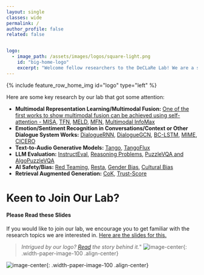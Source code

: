 ```yaml
---
layout: single
classes: wide
permalink: /
author_profile: false
related: false


logo:
  - image_path: /assets/images/logos/square-light.png
    id: "big-home-logo"
    excerpt: "Welcome fellow researchers to the DeCLaRe Lab! We are a small group of researchers working on challenging problems in AI. To know more about our work, please browse our catalog of [publications](/publications/)."
---
```


{% include feature_row_home_img id="logo" type="left" %}

Here are some key research by our lab that got some attention:
- **Multimodal Representation Learning/Multimodal Fusion:** [One of the first works to show multimodal fusion can be achieved using self-attention - MISA](https://dl.acm.org/doi/pdf/10.1145/3394171.3413678), [TFN](https://arxiv.org/pdf/1707.07250), [MELD](https://arxiv.org/pdf/1810.02508), [MFN](https://ojs.aaai.org/index.php/AAAI/article/view/12021/11880), [Multimodal InfoMax](https://arxiv.org/abs/2109.00412)
- **Emotion/Sentiment Recognition in Conversations/Context or Other Dialogue System Works:** [DialogueRNN](https://ojs.aaai.org/index.php/AAAI/article/download/4657/4535), [DialogueGCN](https://arxiv.org/pdf/1908.11540), [BC-LSTM](https://aclanthology.org/P17-1081.pdf), [MIME](https://arxiv.org/pdf/2010.01454), [CICERO](https://arxiv.org/pdf/2203.13926)
- **Text-to-Audio Generative Models:** [Tango](https://dl.acm.org/doi/abs/10.1145/3581783.3612348), [TangoFlux](https://arxiv.org/pdf/2412.21037)
- **LLM Evaluation:** [InstructEval](https://arxiv.org/pdf/2306.04757), [Reasoning Problems](https://arxiv.org/pdf/2401.09395), [PuzzleVQA and AlgoPuzzleVQA](https://arxiv.org/pdf/2502.01081)
- **AI Safety/Bias:** [Red Teaming](https://arxiv.org/pdf/2308.09662), [Resta](https://arxiv.org/pdf/2402.11746), [Gender Bias](https://arxiv.org/abs/2009.05021), [Cultural Bias](https://arxiv.org/pdf/2405.04655)
- **Retrieval Augmented Generation:** [CoK](https://arxiv.org/pdf/2305.13269), [Trust-Score](https://arxiv.org/pdf/2409.11242)

# Keen to Join Our Lab?
<div class="notice--success">
  <h4>Please Read these Slides</h4>
  <p> If you would like to join our lab, we encourage you to get familiar with the research topics we are interested in. <a href = "https://docs.google.com/presentation/d/17edmwBfMHhduRq4KSKrXz8_pK_aokH0SHawiR4ZNK9U/edit?usp=sharing">Here are the slides for this.</a>  
  </p>
</div>
  
> *Intrigued by our logo? [Read](/assets/images/logo-explanation.pdf) the story behind it.*"
  ![image-center](/assets/images/resources/logo-explanation.png){: .width-paper-image-100 .align-center}

![image-center](/assets/images/resources/lab.jpg){: .width-paper-image-100 .align-center}
